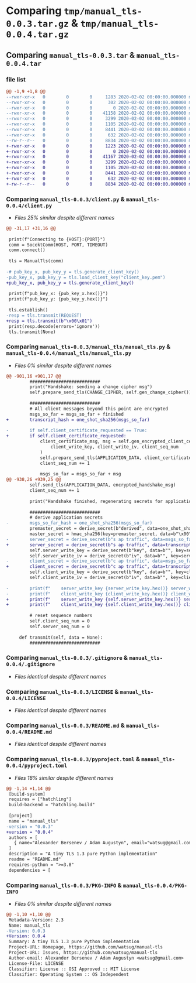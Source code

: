 # Comparing `tmp/manual_tls-0.0.3.tar.gz` & `tmp/manual_tls-0.0.4.tar.gz`

## Comparing `manual_tls-0.0.3.tar` & `manual_tls-0.0.4.tar`

### file list

```diff
@@ -1,9 +1,8 @@
--rwxr-xr-x   0        0        0     1283 2020-02-02 00:00:00.000000 manual_tls-0.0.3/client.py
--rwxr-xr-x   0        0        0      302 2020-02-02 00:00:00.000000 manual_tls-0.0.3/client_key.pem
--rwxr-xr-x   0        0        0        0 2020-02-02 00:00:00.000000 manual_tls-0.0.3/manual_tls/__init__.py
--rwxr-xr-x   0        0        0    41158 2020-02-02 00:00:00.000000 manual_tls-0.0.3/manual_tls/manual_tls.py
--rwxr-xr-x   0        0        0     3299 2020-02-02 00:00:00.000000 manual_tls-0.0.3/.gitignore
--rwxr-xr-x   0        0        0     1105 2020-02-02 00:00:00.000000 manual_tls-0.0.3/LICENSE
--rwxr-xr-x   0        0        0     8441 2020-02-02 00:00:00.000000 manual_tls-0.0.3/README.md
--rwxr-xr-x   0        0        0      632 2020-02-02 00:00:00.000000 manual_tls-0.0.3/pyproject.toml
--rw-r--r--   0        0        0     8834 2020-02-02 00:00:00.000000 manual_tls-0.0.3/PKG-INFO
+-rwxr-xr-x   0        0        0     1223 2020-02-02 00:00:00.000000 manual_tls-0.0.4/client.py
+-rwxr-xr-x   0        0        0        0 2020-02-02 00:00:00.000000 manual_tls-0.0.4/manual_tls/__init__.py
+-rwxr-xr-x   0        0        0    41167 2020-02-02 00:00:00.000000 manual_tls-0.0.4/manual_tls/manual_tls.py
+-rwxr-xr-x   0        0        0     3299 2020-02-02 00:00:00.000000 manual_tls-0.0.4/.gitignore
+-rwxr-xr-x   0        0        0     1105 2020-02-02 00:00:00.000000 manual_tls-0.0.4/LICENSE
+-rwxr-xr-x   0        0        0     8441 2020-02-02 00:00:00.000000 manual_tls-0.0.4/README.md
+-rwxr-xr-x   0        0        0      632 2020-02-02 00:00:00.000000 manual_tls-0.0.4/pyproject.toml
+-rw-r--r--   0        0        0     8834 2020-02-02 00:00:00.000000 manual_tls-0.0.4/PKG-INFO
```

### Comparing `manual_tls-0.0.3/client.py` & `manual_tls-0.0.4/client.py`

 * *Files 25% similar despite different names*

```diff
@@ -31,17 +31,16 @@
 
 print(f"Connecting to {HOST}:{PORT}")
 comm = SocektComm(HOST, PORT, TIMEOUT)
 comm.connect()
 
 tls = ManualTls(comm)
 
-# pub_key_x, pub_key_y = tls.generate_client_key()
-pub_key_x, pub_key_y = tls.load_client_key("client_key.pem")
+pub_key_x, pub_key_y = tls.generate_client_key()
 
 print(f"pub_key_x: {pub_key_x.hex()}")
 print(f"pub_key_y: {pub_key_y.hex()}")
 
 tls.establish()
-resp = tls.transmit(REQUEST)
+resp = tls.transmit(b"\x00\x01")
 print(resp.decode(errors='ignore'))
 tls.transmit(None)
```

### Comparing `manual_tls-0.0.3/manual_tls/manual_tls.py` & `manual_tls-0.0.4/manual_tls/manual_tls.py`

 * *Files 0% similar despite different names*

```diff
@@ -901,16 +901,17 @@
         ###########################
         print("Handshake: sending a change cipher msg")
         self.prepare_send_tls(CHANGE_CIPHER, self.gen_change_cipher())
 
         ###########################
         # All client messages beyond this point are encrypted
         msgs_so_far = msgs_so_far + finished
+        transcript_hash = one_shot_sha256(msgs_so_far)
 
-        if self.client_certificate_requested == True:
+        if self.client_certificate_requested:
             client_certificate_msg, msg = self.gen_encrypted_client_certificate(
                 client_write_key, client_write_iv, client_seq_num
             )
             self.prepare_send_tls(APPLICATION_DATA, client_certificate_msg)
             client_seq_num += 1
 
             msgs_so_far = msgs_so_far + msg
@@ -938,26 +939,25 @@
         self.send_tls(APPLICATION_DATA, encrypted_handshake_msg)
         client_seq_num += 1
 
         print("Handshake finished, regenerating secrets for application data")
 
         ###########################
         # derive application secrets
-        msgs_so_far_hash = one_shot_sha256(msgs_so_far)
         premaster_secret = derive_secret(b"derived", data=one_shot_sha256(b""), key=handshake_secret, hash_len=32)
         master_secret = hmac_sha256(key=premaster_secret, data=b"\x00" * 32)
-        server_secret = derive_secret(b"s ap traffic", data=msgs_so_far_hash, key=master_secret, hash_len=32)
+        server_secret = derive_secret(b"s ap traffic", data=transcript_hash, key=master_secret, hash_len=32)
         self.server_write_key = derive_secret(b"key", data=b"", key=server_secret, hash_len=16)
         self.server_write_iv = derive_secret(b"iv", data=b"", key=server_secret, hash_len=12)
-        client_secret = derive_secret(b"c ap traffic", data=msgs_so_far_hash, key=master_secret, hash_len=32)
+        client_secret = derive_secret(b"c ap traffic", data=transcript_hash, key=master_secret, hash_len=32)
         self.client_write_key = derive_secret(b"key", data=b"", key=client_secret, hash_len=16)
         self.client_write_iv = derive_secret(b"iv", data=b"", key=client_secret, hash_len=12)
 
-        print(f"    server_write_key {server_write_key.hex()} server_write_iv {server_write_iv.hex()}")
-        print(f"    client_write_key {client_write_key.hex()} client_write_iv {client_write_iv.hex()}")
+        print(f"    server_write_key {self.server_write_key.hex()} server_write_iv {self.server_write_iv.hex()}")
+        print(f"    client_write_key {self.client_write_key.hex()} client_write_iv {self.client_write_iv.hex()}")
 
         # reset sequence numbers
         self.client_seq_num = 0
         self.server_seq_num = 0
 
     def transmit(self, data = None):
         ###########################
```

### Comparing `manual_tls-0.0.3/.gitignore` & `manual_tls-0.0.4/.gitignore`

 * *Files identical despite different names*

### Comparing `manual_tls-0.0.3/LICENSE` & `manual_tls-0.0.4/LICENSE`

 * *Files identical despite different names*

### Comparing `manual_tls-0.0.3/README.md` & `manual_tls-0.0.4/README.md`

 * *Files identical despite different names*

### Comparing `manual_tls-0.0.3/pyproject.toml` & `manual_tls-0.0.4/pyproject.toml`

 * *Files 18% similar despite different names*

```diff
@@ -1,14 +1,14 @@
 [build-system]
 requires = ["hatchling"]
 build-backend = "hatchling.build"
 
 [project]
 name = "manual_tls"
-version = "0.0.3"
+version = "0.0.4"
 authors = [
   { name="Alexander Bersenev / Adam Augustyn", email="watsug@gmail.com" },
 ]
 description = "A tiny TLS 1.3 pure Python implementation"
 readme = "README.md"
 requires-python = ">=3.8"
 dependencies = [
```

### Comparing `manual_tls-0.0.3/PKG-INFO` & `manual_tls-0.0.4/PKG-INFO`

 * *Files 0% similar despite different names*

```diff
@@ -1,10 +1,10 @@
 Metadata-Version: 2.3
 Name: manual_tls
-Version: 0.0.3
+Version: 0.0.4
 Summary: A tiny TLS 1.3 pure Python implementation
 Project-URL: Homepage, https://github.com/watsug/manual-tls
 Project-URL: Issues, https://github.com/watsug/manual-tls
 Author-email: Alexander Bersenev / Adam Augustyn <watsug@gmail.com>
 License-File: LICENSE
 Classifier: License :: OSI Approved :: MIT License
 Classifier: Operating System :: OS Independent
```

